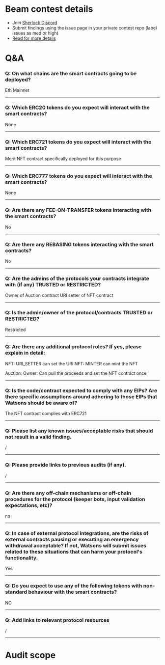 
# Beam contest details

- Join [Sherlock Discord](https://discord.gg/MABEWyASkp)
- Submit findings using the issue page in your private contest repo (label issues as med or high)
- [Read for more details](https://docs.sherlock.xyz/audits/watsons)

# Q&A

### Q: On what chains are the smart contracts going to be deployed?
Eth Mainnet
___

### Q: Which ERC20 tokens do you expect will interact with the smart contracts? 
None
___

### Q: Which ERC721 tokens do you expect will interact with the smart contracts? 
Merit NFT contract specifically deployed for this purpose
___

### Q: Which ERC777 tokens do you expect will interact with the smart contracts? 
None
___

### Q: Are there any FEE-ON-TRANSFER tokens interacting with the smart contracts?

No
___

### Q: Are there any REBASING tokens interacting with the smart contracts?

No
___

### Q: Are the admins of the protocols your contracts integrate with (if any) TRUSTED or RESTRICTED?
Owner of Auction contract
URI setter of NFT contract
___

### Q: Is the admin/owner of the protocol/contracts TRUSTED or RESTRICTED?
Restricted
___

### Q: Are there any additional protocol roles? If yes, please explain in detail:
NFT: URI_SETTER can set the URI
NFT: MINTER can mint the NFT

Auction: Owner: Can pull the proceeds and set the NFT contract once
___

### Q: Is the code/contract expected to comply with any EIPs? Are there specific assumptions around adhering to those EIPs that Watsons should be aware of?
The NFT contract complies with ERC721
___

### Q: Please list any known issues/acceptable risks that should not result in a valid finding.
/
___

### Q: Please provide links to previous audits (if any).
/
___

### Q: Are there any off-chain mechanisms or off-chain procedures for the protocol (keeper bots, input validation expectations, etc)?
no
___

### Q: In case of external protocol integrations, are the risks of external contracts pausing or executing an emergency withdrawal acceptable? If not, Watsons will submit issues related to these situations that can harm your protocol's functionality.
Yes
___

### Q: Do you expect to use any of the following tokens with non-standard behaviour with the smart contracts?
NO
___

### Q: Add links to relevant protocol resources
/
___



# Audit scope

